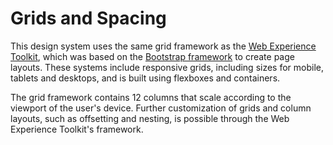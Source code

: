 # Grids and Spacing

This design system uses the same grid framework as the [Web Experience Toolkit](http://wet-boew.github.io/wet-boew-styleguide/v4/design/grids-en.html), which was based on the [Bootstrap framework](https://getbootstrap.com/docs/4.0/layout/grid/#grid-options) to create page layouts. These systems include responsive grids, including sizes for mobile, tablets and desktops, and is built using flexboxes and containers.

The grid framework contains 12 columns that scale according to the viewport of the user's device. Further customization of grids and column layouts, such as offsetting and nesting, is possible through the Web Experience Toolkit's framework.

